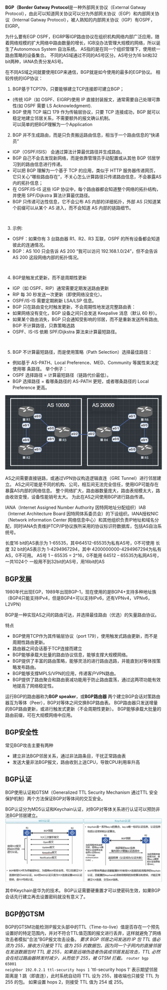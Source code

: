 **BGP（Border Gatway Protocol**是一种外部网关协议（External Gatway Protocol），由此可以知道网关协议可以分为外部网关协议（EGP）和内部网关协议（Internal Gatway Protocol），被人熟知的内部网关协议（IGP）有OSPF，EIGRP。

为什么要有EGP
OSPF，EIGRP等IGP路由协议在组织机构网络内部广泛应用，随着网络规模的扩大网络中路由数量的增长，IGB没办法管理大规模的网络，所以诞生了Autonomous System 自治系统。
AS指的是在同一个组织管理下，使用统一路由策略的设备集合。
不同的AS域通过不同的AS号区分。AS号分为16 bit和32 bit两种，IANA负责分发AS号。

在不同AS域之间就要使用EGP来通信，BGP就是如今使用的最多的EGP协议。
相较传统的IGP协议：
1. BGP基于TCP179，只要能够建立TCP连接即可建立BGP；
- (传统 IGP（如 OSPF、EIGRP)使用 IP 直接封装报文，通常需要自己处理可靠性(如 OSPF 需要 LS Acknowledgment).
-  BGP 使用 TCP 端口 179 作为传输层协议，只要 TCP 连接成功，BGP 就可以稳定地建立邻居关系，不需要额外的报文确认机制。
</br> 可以简单的把BGP理解为一个Application

2. BGP 并不生成路由，而是只负责搬运路由信息，相当于一个路由信息的“快递员”
- IGP（OSPF/ISIS） 会通过算法计算最优路径并生成路由。
- BGP 自己不会去发现新网络，而是依靠管理员手动配置或从其他 BGP 邻居学习到的路由信息进行传递。
- 可以把 BGP 理解为一个基于 TCP 的应用，类似于 HTTP 服务器传递网页，它只关心“哪些路由存在”，不关心怎么计算路径只传递路由信息，不会暴露AS内的拓扑信息；
- 在 OSPF/IS-IS 这些 IGP 协议中，每个路由器都会知道整个网络的拓扑结构，并使用 SPF/Dijkstra 算法计算最优路径。
- BGP 只传递可达性信息，它不会公布 AS 内部的详细拓扑，外部 AS 只知道某个前缀可以从某个 AS 进入，而不会知道 AS 内部的链路细节。
</br> 

3. 示例:
- OSPF：如果你有 3 台路由器 R1、R2、R3 互联，OSPF 的所有设备都会知道彼此的连通情况。
- BGP：AS 100 只会告诉 AS 200 “我可以访问 192.168.1.0/24”，但不会告诉AS 200 这段网络内部的拓扑情况。
</br>

4. BGP是触发式更新，而不是周期性更新
- IGP（如 OSPF、RIP）通常需要定期发送路由更新
- RIP 每 30 秒发送一次更新（即使网络没变化）。
- OSPF/IS-IS 需要定期刷新 LSA/LSP 信息。
- BGP 只在路由变化时触发更新，不会周期性地发送完整路由表：
- 如果网络没有变化，BGP 设备之间只会发送 Keepalive 消息（默认 60 秒）。
- 如果某个路由消失，BGP 只会通知受影响的邻居，而不是重新发送所有路由, BGP 不计算路径，只靠策略选路
- OSPF、IS-IS 依赖 SPF/Dijkstra 算法来计算最短路径。
</br>

5. BGP 不计算最短路径，而是使用策略（Path Selection）选择最佳路径：
- 例如基于 AS-PATH、Local Preference、MED、Community 等属性来决定使用哪		条路径。
举个例子：
- OSPF 选择路径 = 计算最短路径（链路代价最低）。
- BGP 选择路径 = 看哪条路径的 AS-PATH 更短，或者哪条路径的 Local Preference 更高。

![](image\112314.png)

AS之间需要直接链路，或通过VPN协议构造逻辑直连（GRE Tunnel）进行邻居建立。
AS之间可能是不同的机构、公司，相互间无法完全信任，使用IGP可能存在暴露AS内部的网络信息。
整个网络扩大，路由器数量庞大，路由表规模太大，路由收敛变慢，设备性能销号太大。
为此在AS之间使用BGP进行路由传递。

IANA（Internet Assigned Number Authority 因特网地址分配组织）IAB（Internet Architecture Board 因特网体系委员会）的下设组织。IANA授权NIC（Network information Center 网络信息中心）和其他组织负责IP地址和域名分配，同时IANA负责维护TCP/IP协议族所采用的协议标识符数据库，包括AS自治系统号。

长度16 bit的AS表示为 1-65535，其中64512-65535为私有AS号，0不可使用
长度 32 bit的AS表示为 1-4294967294，其中 4200000000-4294967294为私有AS，0不可用。
AS号 1 – 65535 = 2^16，0不能用
64512 – 65535为私网AS号，一共1024个
一般用不到32bit的AS号，用16bit的AS

## BGP发展

1980年代出现EGP，1989年出现BGP-1，现在使用的是BGP4+支持多种地址族（BGP4只能支持IPv4，但是BGP4+可以支持IPv6，还有VPNv4，VPNv6，L2VPN）

BGP是一种实现AS之间的路由可达，并选择最佳路由（优选）的矢量路由协议。

特点
- BGP使用TCP作为其传输层协议（port 179），使用触发式路由更新，而不是周期性路由更新。
- 路由器之间会话基于TCP连接而建立
- BGP能够承载大批量的路由协议信息，能够支撑大规模网络。
- BGP提供了丰富的路由策略，能够灵活的进行路由选路，并能直到对等体按策略发布路由。
- BGP能够支撑MPLS/VPN的应用，传递客户VPN路由。
- BGP提供了路由聚合和路由衰减功能用于防止路由震荡，通过这两项功能有效地提高了网络稳定性。
	
运行BGP的路由器称为**BGP speaker**，或**BGP路由器**
两个建立BGP会话对策路由器互为等体（Peer），BGP对等体之间交换BGP路由表。
BGP路由器只发送增量的BGP路由更新，或进行触发式更新（不会周期性更新）。
BGP能够承载大批量的路由前缀，可在大规模网络中应用。

## BGP安全性
常见BGP攻击主要有两种
- 建立非法BGP邻居关系，通过非法路条目，干扰正常路由表
- 发送大量非法BGP报文，路由收到上送CPU，导致CPU利用率升高

## BGP认证
BGP使用认证和GTSM（Generalized TTL Security Mechanism 通过TTL 安全保护机制）两个方法保证BGP对等体间的交互安全。

BGP认证分为MD5认证和Keychain认证，对BGP对等体关系进行认证可以预防非法BGP邻居建立。
![](image\144319.png)

其中Keychain是华为的技术。
BGP认证需要硬重置才可以使密码生效，如果BGP会话先行建立再去设置密码就没有意义了。

## BGP的GTSM
BGP的GTSM功能检测IP报文头部中的TTL（Time-to-live）值是否存在一个预先设置好的特定范围内，并对不符合TTL值范围的报文进行丢弃，这样就避免了网络攻击者模拟“合法”BGP报文攻击设备。
*要求 BGP 邻居之间发送的 IP 包 TTL 值必须为 255，接收方只接受 TTL 值为 255 的数据包。因为同一个子网内的直接邻居在发送数据包时 TTL 是 255，如果是远端伪造者伪装成邻居发起攻击，TTL 必然会在经过路由器转发时减少，从而低于 255，被 GTSM 拦截。*
```router bgp 65001``` </br> ```neighbor 192.0.2.1 ttl-security hops 1```
'ttl-security hops 1' 表示期望邻居距离是 1 跳（即直连），此时系统自动将 TTL 设为 255，接收端也只接受 TTL 为 255 的包。
如果设置 hops 2，则接受 TTL 值为 254 或 255。